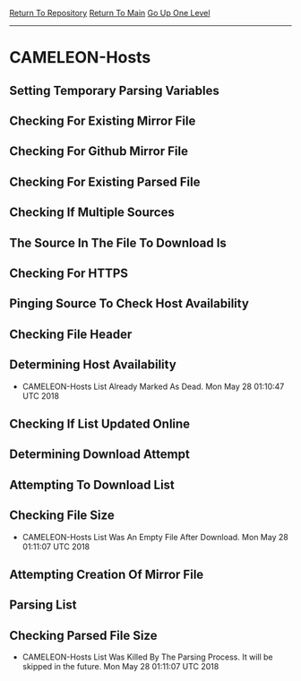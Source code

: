 [Return To Repository](https://github.com/deathbybandaid/piholeparser/)
[Return To Main](https://github.com/deathbybandaid/piholeparser/blob/master/RecentRunLogs/Mainlog.md)
[Go Up One Level](https://github.com/deathbybandaid/piholeparser/blob/master/RecentRunLogs/TopLevelScripts/30-Processing-External-Blacklists.md)
____________________________________
# CAMELEON-Hosts
## Setting Temporary Parsing Variables
## Checking For Existing Mirror File
## Checking For Github Mirror File
## Checking For Existing Parsed File
## Checking If Multiple Sources
## The Source In The File To Download Is
## Checking For HTTPS
## Pinging Source To Check Host Availability
## Checking File Header
## Determining Host Availability
* CAMELEON-Hosts List Already Marked As Dead. Mon May 28 01:10:47 UTC 2018
## Checking If List Updated Online
## Determining Download Attempt
## Attempting To Download List
## Checking File Size
* CAMELEON-Hosts List Was An Empty File After Download. Mon May 28 01:11:07 UTC 2018
## Attempting Creation Of Mirror File
## Parsing List
## Checking Parsed File Size
* CAMELEON-Hosts List Was Killed By The Parsing Process. It will be skipped in the future. Mon May 28 01:11:07 UTC 2018
